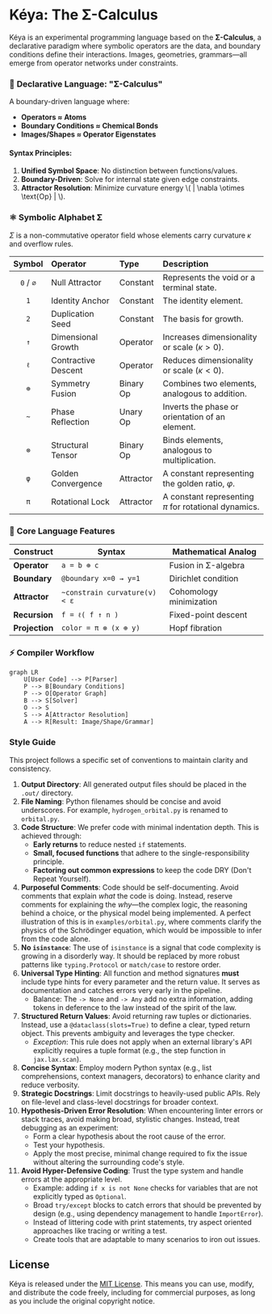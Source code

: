 # Kéya: The Σ-Calculus

Kéya is an experimental programming language based on the **Σ-Calculus**, a declarative paradigm where symbolic operators are the data, and boundary conditions define their interactions. Images, geometries, grammars—all emerge from operator networks under constraints.

### 🌌 **Declarative Language: "Σ-Calculus"**
A boundary-driven language where:
- **Operators ≈ Atoms**
- **Boundary Conditions ≈ Chemical Bonds**
- **Images/Shapes ≈ Operator Eigenstates**

#### **Syntax Principles:**
1. **Unified Symbol Space**: No distinction between functions/values.
2. **Boundary-Driven**: Solve for internal state given edge constraints.
3. **Attractor Resolution**: Minimize curvature energy \\( \| \nabla \otimes \text{Op} \| \\).

### ⚛️ **Symbolic Alphabet Σ**
$\Sigma$ is a non-commutative operator field whose elements carry curvature $\kappa$ and overflow rules.

| Symbol | Operator | Type | Description |
|:------:|:---------------------|:-----------|:------------------------------------------------|
| `0` / `∅` | Null Attractor | Constant | Represents the void or a terminal state. |
| `1` | Identity Anchor | Constant | The identity element. |
| `2` | Duplication Seed | Constant | The basis for growth. |
| `↑` | Dimensional Growth | Operator | Increases dimensionality or scale ($\kappa>0$). |
| `ℓ` | Contractive Descent | Operator | Reduces dimensionality or scale ($\kappa<0$). |
| `⊕` | Symmetry Fusion | Binary Op | Combines two elements, analogous to addition. |
| `~` | Phase Reflection | Unary Op | Inverts the phase or orientation of an element. |
| `⊗` | Structural Tensor | Binary Op | Binds elements, analogous to multiplication. |
| `φ` | Golden Convergence | Attractor | A constant representing the golden ratio, $\varphi$. |
| `π` | Rotational Lock | Attractor | A constant representing $\pi$ for rotational dynamics. |

### 🧩 **Core Language Features**
| **Construct**      | **Syntax**                     | **Mathematical Analog**              |
|---------------------|--------------------------------|--------------------------------------|
| **Operator**        | `a = b ⊕ c`                    | Fusion in Σ-algebra                  |
| **Boundary**        | `@boundary x=0 → y=1`          | Dirichlet condition                  |
| **Attractor**       | `~constrain curvature(v) < ε`  | Cohomology minimization              |
| **Recursion**       | `f = ℓ( f ↑ n )`               | Fixed-point descent                  |
| **Projection**      | `color = π ⊗ (x ⊕ y)`          | Hopf fibration                       |

### ⚡ **Compiler Workflow**
```mermaid
graph LR
    U[User Code] --> P[Parser]
    P --> B[Boundary Conditions]
    P --> O[Operator Graph]
    B --> S[Solver]
    O --> S
    S --> A[Attractor Resolution]
    A --> R[Result: Image/Shape/Grammar]
``` 

### Style Guide

This project follows a specific set of conventions to maintain clarity and consistency.

1.  **Output Directory**: All generated output files should be placed in the `.out/` directory.
2.  **File Naming**: Python filenames should be concise and avoid underscores. For example, `hydrogen_orbital.py` is renamed to `orbital.py`.
3.  **Code Structure**: We prefer code with minimal indentation depth. This is achieved through:
    -   **Early returns** to reduce nested `if` statements.
    -   **Small, focused functions** that adhere to the single-responsibility principle.
    -   **Factoring out common expressions** to keep the code DRY (Don't Repeat Yourself). 
4.  **Purposeful Comments**: Code should be self-documenting. Avoid comments that explain *what* the code is doing. Instead, reserve comments for explaining the *why*—the complex logic, the reasoning behind a choice, or the physical model being implemented. A perfect illustration of this is in `examples/orbital.py`, where comments clarify the physics of the Schrödinger equation, which would be impossible to infer from the code alone.
5.  **No `isinstance`**: The use of `isinstance` is a signal that code complexity is growing in a disorderly way. It should be replaced by more robust patterns like `typing.Protocol` or `match/case` to restore order.
6.  **Universal Type Hinting**: All function and method signatures **must** include type hints for every parameter and the return value. It serves as documentation and catches errors very early in the pipeline.
    -   Balance: The `-> None` and `-> Any` add no extra information, adding
  tokens in deference to the law instead of the spirit of the law.
1.  **Structured Return Values**: Avoid returning raw tuples or dictionaries. Instead, use a `@dataclass(slots=True)` to define a clear, typed return object. This prevents ambiguity and leverages the type checker.
    -   *Exception*: This rule does not apply when an external library's API explicitly requires a tuple format (e.g., the step function in `jax.lax.scan`).
2.  **Concise Syntax**: Employ modern Python syntax (e.g., list comprehensions, context managers, decorators) to enhance clarity and reduce verbosity.
3.  **Strategic Docstrings**: Limit docstrings to heavily-used public APIs. Rely on file-level and class-level docstrings for broader context.
4.  **Hypothesis-Driven Error Resolution**: When encountering linter errors or stack traces, avoid making broad, stylistic changes. Instead, treat debugging as an experiment:
    -   Form a clear hypothesis about the root cause of the error.
    -   Test your hypothesis.
    -   Apply the most precise, minimal change required to fix the issue without altering the surrounding code's style. 
5.  **Avoid Hyper-Defensive Coding**: Trust the type system and handle errors at the appropriate level.
    -   Example: adding `if x is not None` checks for variables that are not explicitly typed as `Optional`.
    -   Broad `try/except` blocks to catch errors that should be prevented by design (e.g., using dependency management to handle `ImportError`).
    -   Instead of littering code with print statements, try aspect oriented
        approaches like tracing or writing a test.
    -   Create tools that are adaptable to many scenarios to iron out issues.

## License

Kéya is released under the [MIT License](LICENSE). This means you can use, modify, and distribute the code freely, including for commercial purposes, as long as you include the original copyright notice.